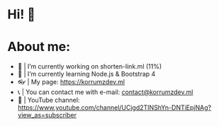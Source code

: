 # Hi! 👋
# About me: 

- 🔭 | I’m currently working on shorten-link.ml (11%)
- 🌱 | I’m currently learning Node.js & Bootstrap 4
- 👓 | My page: https://korrumzdev.ml
- 📞 | You can contact me with e-mail: contact@korrumzdev.ml
- 🎥 | YouTube channel: https://www.youtube.com/channel/UCjgd2TINShYn-DNTiEpjNAg?view_as=subscriber
